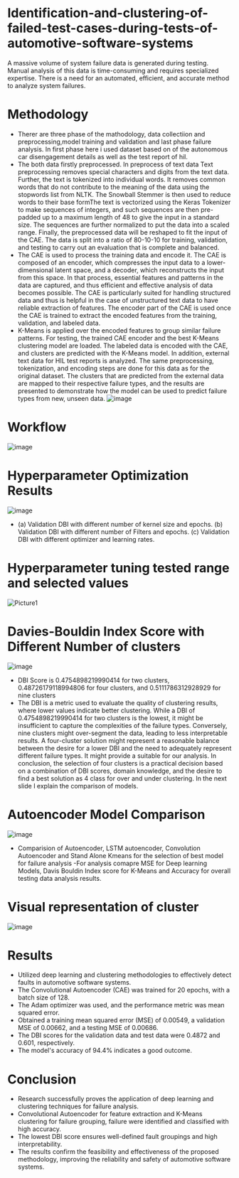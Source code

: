 # Identification-and-clustering-of-failed-test-cases-during-tests-of-automotive-software-systems
A massive volume of system failure data is generated during testing. Manual analysis of this data is time-consuming and requires specialized expertise. There is a need for an automated, efficient, and accurate method to analyze system failures.
# Methodology
- Therer are three phase of the mathodology, data collectiion and preprocessing,model training and validation and last phase failure analysis. In first phase here i used dataset based on of the autonomous car disengagement details as well as the test report of hil.
- The both data firstly preprocessed. In preprocess of text data Text preprocessing removes special characters and digits from the text data. Further, the text is tokenized into individual words. It removes common words that do not contribute to the meaning of the data using the stopwords list from NLTK. The Snowball Stemmer is then used to reduce words to their base formThe text is vectorized using the Keras Tokenizer to make sequences of integers, and such sequences are then pre-padded up to a maximum length of 48 to give the input in a standard size. The sequences are further normalized to put the data into a scaled range. Finally, the preprocessed data will be reshaped to fit the input of the CAE. The data is split into a ratio of 80-10-10 for training, validation, and testing to carry out an evaluation that is complete and balanced. 
- The CAE is used to process the training data and encode it. The CAE is composed of an encoder, which compresses the input data to a lower-dimensional latent space, and a decoder, which reconstructs the input from this space. In that process, essential features and patterns in the data are captured, and thus efficient and effective analysis of data becomes possible. The CAE is particularly suited for handling structured data and thus is helpful in the case of unstructured text data to have reliable extraction of features. The encoder part of the CAE is used once the CAE is trained to extract the encoded features from the training, validation, and labeled data.
- K-Means is applied over the encoded features to group similar failure patterns. For testing, the trained CAE encoder and the best K-Means clustering model are loaded. The labeled data is encoded with the CAE, and clusters are predicted with the K-Means model. In addition, external text data for HIL test reports is analyzed. The same preprocessing, tokenization, and encoding steps are done for this data as for the original dataset. The clusters that are predicted from the external data are mapped to their respective failure types, and the results are presented to demonstrate how the model can be used to predict failure types from new, unseen data.
![image](https://github.com/user-attachments/assets/e7078389-de84-48fe-840d-bd74fe71921a)
# Workflow
![image](https://github.com/user-attachments/assets/03ce13b6-674b-4753-9957-455592ebf51d)
# Hyperparameter Optimization Results
![image](https://github.com/user-attachments/assets/af47e267-5918-4b66-b0d8-ed503ab46e3d)
- (a) Validation DBI with different number of kernel size and epochs. (b) Validation DBI with different number of Filters and epochs. (c) Validation DBI with different optimizer and learning rates.
#  Hyperparameter tuning tested range and selected values
![Picture1](https://github.com/user-attachments/assets/8c2a1634-d4f8-476e-b68c-50f78882590d)
# Davies-Bouldin Index Score with Different Number of clusters
![image](https://github.com/user-attachments/assets/93f13616-cab2-44f6-841e-c73d79b7a026)
- DBI Score is 0.4754898219990414 for two clusters, 0.48726179118994806 for four clusters, and 0.5111786312928929 for nine clusters
- The DBI is a metric used to evaluate the quality of clustering results, where lower values indicate better clustering. While a DBI of 0.4754898219990414 for two clusters is the lowest, it might be insufficient to capture the complexities of the failure types. Conversely, nine clusters might over-segment the data, leading to less interpretable results. A four-cluster solution might represent a reasonable balance between the desire for a lower DBI and the need to adequately represent different failure types. It might provide a suitable for our analysis. In conclusion, the selection of four clusters is a practical decision based on a combination of DBI scores, domain knowledge, and the desire to find a best solution as 4 class for over and under clustering. In the next slide I explain the comparison of models.
# Autoencoder Model Comparison
![image](https://github.com/user-attachments/assets/a5cb13ca-67aa-4c68-9729-bdcb502d0901)
- Comparision of Autoencoder, LSTM autoencoder, Convolution Autoencoder and Stand Alone Kmeans for the selection of best model for failure analysis
-For analysis comapre MSE for Deep learning Models, Davis Bouldin Index score for K-Means and Accuracy for overall  testing data analysis results.
# Visual representation of cluster
![image](https://github.com/user-attachments/assets/18dbded3-e43e-4e93-9004-ed602b3ca536)
# Results
- Utilized deep learning and clustering methodologies to effectively detect faults in automotive software systems.
- The Convolutional Autoencoder (CAE) was trained for 20 epochs, with a batch size of 128.
- The Adam optimizer was used, and the performance metric was mean squared error.
- Obtained a training mean squared error (MSE) of 0.00549, a validation MSE of 0.00662, and a testing MSE of 0.00686.
- The DBI scores for the validation data and test data were 0.4872 and 0.601, respectively.
- The model's accuracy of 94.4% indicates a good outcome.
# Conclusion
- Research successfully proves the application of deep learning and clustering techniques for failure analysis.
- Convolutional Autoencoder for feature extraction and K-Means clustering for failure grouping, failure were identified and classified with high accuracy.
- The lowest DBI score ensures well-defined fault groupings and high interpretability.
- The results confirm the feasibility and effectiveness of the proposed methodology, improving the reliability and safety of automotive software systems.




